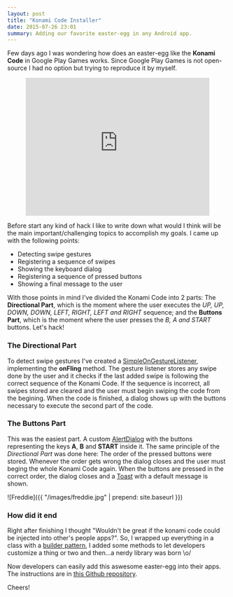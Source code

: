 ```yaml
---
layout: post
title: "Konami Code Installer"
date: 2015-07-26 23:01
summary: Adding our favorite easter-egg in any Android app.
---
```


Few days ago I was wondering how does an easter-egg like the **Konami Code** in Google Play Games works. Since Google Play Games is not open-source I had no option but trying to reproduce it by myself.

<center><iframe width="420" height="315" src="https://www.youtube.com/embed/59xCH_1CAPc" frameborder="0" allowfullscreen></iframe></center>

Before start any kind of hack I like to write down what would I think will be the main important/challenging topics to accomplish my goals. I came up with the following points:

- Detecting swipe gestures
- Registering a sequence of swipes
- Showing the keyboard dialog
- Registering a sequence of pressed buttons
- Showing a final message to the user

With those points in mind I've divided the Konami Code into 2 parts: The **Directional Part**, which is the moment where the user executes the *UP, UP, DOWN, DOWN, LEFT, RIGHT, LEFT and RIGHT* sequence; and the **Buttons Part**, which is the moment where the user presses the *B, A and START* buttons. Let's hack!

### The Directional Part
To detect swipe gestures I've created a [SimpleOnGestureListener](http://developer.android.com/reference/android/view/GestureDetector.SimpleOnGestureListener.html), implementing the **onFling** method. The gesture listener stores any swipe done by the user and it checks if the last added swipe is following the correct sequence of the Konami Code. If the sequence is incorrect, all swipes stored are cleared and the user must begin swiping the code from the begining. When the code is finished, a dialog shows up with the buttons necessary to execute the second part of the code.

### The Buttons Part
This was the easiest part. A custom [AlertDialog](http://developer.android.com/reference/android/app/AlertDialog.html) with the buttons representing the keys **A**, **B** and **START** inside it. The same principle of the *Directional Part* was done here: The order of the pressed buttons were stored. Whenever the order gets wrong the dialog closes and the user must beging the whole Konami Code again. When the buttons are pressed in the correct order, the dialog closes and a [Toast](http://developer.android.com/reference/android/widget/Toast.html) with a default message is shown.

![Freddie]({{ "/images/freddie.jpg" | prepend: site.baseurl }})

### How did it end
Right after finishing I thought "Wouldn't be great if the konami code could be injected into other's people apps?". So, I wrapped up everything in a class with a [builder pattern](https://en.wikipedia.org/wiki/Builder_pattern), I added some methods to let developers customize a thing or two and then...a nerdy library was born \o/

Now developers can easily add this aswesome easter-egg into their apps. The instructions are in [this Github repository](https://github.com/thiagokimo/KonamiCode).

Cheers!
